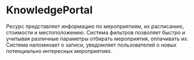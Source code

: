 # KnowledgePortal
Ресурс представляет информацию по мероприятиям, их расписанию, стоимости и местоположению. Система фильтров позволяет быстро и учитывая различные параметры отбирать мероприятия, оплачивать их. Система напоминает о записи, уведомляет пользователей о новых потенциально интересных мероприятиях.
